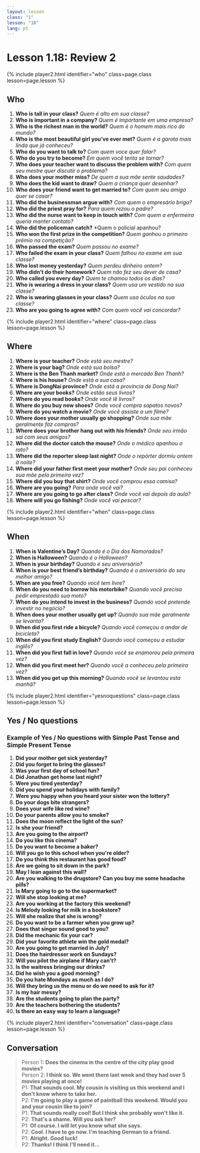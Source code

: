 ```yaml
---
layout: lesson
class: "1"
lesson: "18"
lang: pt
---
```



# Lesson 1.18: Review 2 

{% include player2.html identifier="who" class=page.class lesson=page.lesson %}

## Who
1. **Who is tall in your class?** *Quem é alto em sua classe?*
2. **Who is important in a company?** *Quem é importante em uma empresa?*
3. **Who is the richest man in the world?** *Quem é o homem mais rico do mundo?*
4. **Who is the most beautiful girl you’ve ever met?** *Quem é a garota mais linda que já conheceu?*
5. **Who do you want to talk to?** *Com quem voce quer falar?*
6. **Who do you try to become?** *Em quem você tenta se tornar?*
7. **Who does your teacher want to discuss the problem with?** *Com quem seu mestre quer discutir o problema?*
8. **Who does your mother miss?** *De quem a sua mãe sente saudades?*
9. **Who does the kid want to draw?** *Quem a criança quer desenhar?*
10. **Who does your friend want to get married to?** *Com quem seu amigo quer se casar?*
11. **Who did the businessman argue with?** *Com quem o empresário briga?*
12. **Who did the priest pray for?** *Para quem rezou o padre?*
13. **Who did the nurse want to keep in touch with?** *Com quem a enfermeira queria manter contato?*
14. **Who did the policeman catch?** *Quem o policial apanhou?
15. **Who won the first prize in the competition?** *Quem ganhou o primeiro prêmio na competição?*
16. **Who passed the exam?** *Quem passou no exame?*
17. **Who failed the exam in your class?** *Quem falhou no exame em sua classe?*
18. **Who lost money yesterday?** *Quem perdeu dinheiro ontem?*
19. **Who didn’t do their homework?** *Quem não fez seu dever de casa?*
20. **Who called you every day?** *Quem te chamou todos os dias?*
21. **Who is wearing a dress in your class?** *Quem usa um vestido na sua classe?*
22. **Who is wearing glasses in your class?** *Quem usa óculos na sua classe?*
23. **Who are you going to agree with?** *Com quem você vai concordar?*

{% include player2.html identifier="where" class=page.class lesson=page.lesson %}
## Where 
1. **Where is your teacher?** *Onde está seu mestre?*
2. **Where is your bag?** *Onde está sua bolsa?*
3. **Where is the Ben Thanh market?** *Onde está o mercado Ben Thanh?*
4. **Where is his house?** *Onde está a sua casa?*
5. **Where is DongNai province?** *Onde está a província de Dong Nai?*
6. **Where are your books?** *Onde estão seus livros?*
7. **Where do you read books?** *Onde você lê livros?*
8. **Where do you buy new shoes?** *Onde você compra sapatos novos?*
9. **Where do you watch a movie?** *Onde você assiste a um filme?*
11. **Where does your mother usually go shopping?** *Onde sua mãe geralmente faz compras?*
12. **Where does your brother hang out with his friends?** *Onde seu irmão sai com seus amigos?*
13. **Where did the doctor catch the mouse?** *Onde o médico apanhou o rato?*
14. **Where did the reporter sleep last night?** *Onde o repórter dormiu ontem à noite?*
15. **Where did your father first meet your mother?** *Onde seu pai conheceu sua mãe pela primeira vez?*
16. **Where did you buy that shirt?** *Onde você comprou essa camisa?*
17. **Where are you going?** *Para onde você vai?*
18. **Where are you going to go after class?** *Onde você vai depois da aula?*
19. **Where will you go fishing?** *Onde você vai pescar?* 

{% include player2.html identifier="when" class=page.class lesson=page.lesson %}
## When 
1. **When is Valentine’s Day?** *Quando é o Dia dos Namorados?*
2. **When is Halloween?** *Quando é o Halloween?*
3. **When is your birthday?** *Quando é seu aniversário?*
4. **When is your best friend’s birthday?** *Quando é o aniversário do seu melhor amigo?*
5. **When are you free?** *Quando você tem livre?*
6. **When do you need to borrow his motorbike?** *Quando você precisa pedir emprestado sua moto?*
7. **When do you intend to invest in the business?** *Quando você pretende investir no negócio?*
8. **When does your mother usually get up?** *Quando sua mãe geralmente se levanta?*
9. **When did you first ride a bicycle?** *Quando você começou a andar de bicicleta?*
10. **When did you first study English?** *Quando você começou a estudar inglês?*
11. **When did you first fall in love?** *Quando você se enamorou pela primeira vez?*
12. **When did you first meet her?** *Quando você a conheceu pela primeira vez?*
13. **When did you get up this morning?** *Quando você se levantou esta manhã?*

{% include player2.html identifier="yesnoquestions" class=page.class lesson=page.lesson %}

## Yes / No questions


### Example of Yes / No questions with Simple Past Tense and Simple Present Tense

1. **Did your mother get sick yesterday?**
2. **Did you forget to bring the glasses?**
3. **Was your first day of school fun?**
4. **Did Jonathan get home last night?**
5. **Were you tired yesterday?**
6. **Did you spend your holidays with family?**
7. **Were you happy when you heard your sister won the lottery?**
8. **Do your dogs bite strangers?**
9. **Does your wife like red wine?**
10. **Do your parents allow you to smoke?**
11. **Does the moon reflect the light of the sun?**
12. **Is she your friend?**
13. **Are you going to the airport?**
14. **Do you like this cinema?**
15. **Do you want to become a baker?**
16. **Will you go to this school when you're older?**
17. **Do you think this restaurant has good food?**
18. **Are we going to sit down in the park?**
19. **May I lean against this wall?**
20. **Are you walking to the drugstore? Can you buy me some headache pills?**
21. **Is Mary going to go to the supermarket?**
22. **Will she stop looking at me?**
23. **Are you working at the factory this weekend?**
24. **Is Melody looking for milk in a bookstore?**
25. **Will she realize that she is wrong?**
26. **Do you want to be a farmer when you grow up?**
27. **Does that singer sound good to you?**
28. **Did the mechanic fix your car?**
29. **Did your favorite athlete win the gold medal?**
30. **Are you going to get married in July?**
31. **Does the hairdresser work on Sundays?**
32. **Will you pilot the airplane if Mary can't?**
33. **Is the waitress bringing our drinks?**
34. **Did he wish you a good morning?**
35. **Do you hate Mondays as much as I do?**
36. **Will they bring us the menu or do we need to ask for it?**
37. **Is my hair messy?**
38. **Are the students going to plan the party?**
39. **Are the teachers bothering the students?**
40. **Is there an easy way to learn a language?**

{% include player2.html identifier="conversation" class=page.class lesson=page.lesson %}

## Conversation 
> Person 1: **Does the cinema in the centre of the city play good movies?**  
> Person 2: **I think so. We went there last week and they had over 5 movies playing at once!**  
> P1: **That sounds cool. My cousin is visiting us this weekend and I don't know where to take her.**  
> P2: **I'm going to play a game of paintball this weekend. Would you and your cousin like to join?**  
> P1: **That sounds really cool! But I think she probably won't like it.**  
> P2: **That's a shame. Will you ask her?**  
> P1: **Of course. I will let you know what she says.**  
> P2: **Cool. I have to go now. I'm teaching German to a friend.**  
> P1: **Alright. Good luck!**  
> P2: **Thanks! I think I'll need it...**  